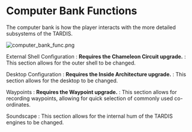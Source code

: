# Computer Bank Functions

The computer bank is how the player interacts with the more detailed subsystems of the TARDIS. 

![computer_bank_func.png](computer_bank_func.png)

External Shell Configuration
: **Requires the Chameleon Circuit upgrade.**
: This section allows for the outer shell to be changed.

Desktop Configuration
: **Requires the Inside Architecture upgrade.**
: This section allows for the desktop to be changed.

Waypoints
: **Requires the Waypoint upgrade.**
: This section allows for recording waypoints, allowing for quick selection of commonly used co-ordinates.

Soundscape
: This section allows for the internal hum of the TARDIS engines to be changed.